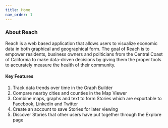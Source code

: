 ```yaml
---
title: Home
nav_order: 1
---
```


### About Reach
  Reach is a web based application that allows users to visualize economic data in both graphical and geographical form. The goal of Reach is to empower residents, business owners and politicians from the Central Coast of California to make data-driven decisions by giving them the proper tools to accurately measure the health of their community. 

#### Key Features
  1. Track data trends over time in the Graph Builder
  2. Compare nearby cities and counties in the Map Viewer
  3. Combine maps, graphs and text to form Stories which are exportable to Facebook, Linkedin and Twitter 
  4. Create an account to save Stories for later viewing
  5. Discover Stories that other users have put together through the Explore page
  


